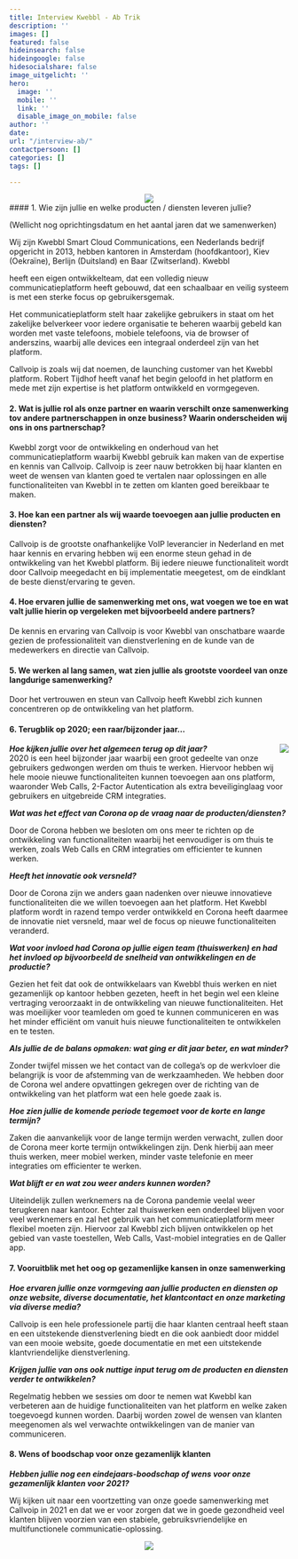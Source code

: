 ```yaml
---
title: Interview Kwebbl - Ab Trik
description: ''
images: []
featured: false
hideinsearch: false
hideingoogle: false
hidesocialshare: false
image_uitgelicht: ''
hero:
  image: ''
  mobile: ''
  link: ''
  disable_image_on_mobile: false
author: ''
date: 
url: "/interview-ab/"
contactpersoon: []
categories: []
tags: []

---
```

<center><img src="https://res.cloudinary.com/callvoip/image/upload/v1607004573/logo.ea4919e3_isp74d.svg"></center>
#### 1. Wie zijn jullie en welke producten / diensten leveren jullie?

(Wellicht nog oprichtingsdatum en het aantal jaren dat we samenwerken)

Wij zijn Kwebbl Smart Cloud Communications, een Nederlands bedrijf opgericht in 2013, hebben kantoren in Amsterdam (hoofdkantoor), Kiev (Oekraïne), Berlijn (Duitsland) en Baar (Zwitserland). Kwebbl

heeft een eigen ontwikkelteam, dat een volledig nieuw communicatieplatform heeft gebouwd, dat een schaalbaar en veilig systeem is met een sterke focus op gebruikersgemak.

Het communicatieplatform stelt haar zakelijke gebruikers in staat om het zakelijke belverkeer voor iedere organisatie te beheren waarbij gebeld kan worden met vaste telefoons, mobiele telefoons, via de browser of anderszins, waarbij alle devices een integraal onderdeel zijn van het platform.

Callvoip is zoals wij dat noemen, de launching customer van het Kwebbl platform. Robert Tijdhof heeft vanaf het begin geloofd in het platform en mede met zijn expertise is het platform ontwikkeld en vormgegeven.

#### 2. Wat is jullie rol als onze partner en waarin verschilt onze samenwerking tov andere partnerschappen in onze business? Waarin onderscheiden wij ons in ons partnerschap?

Kwebbl zorgt voor de ontwikkeling en onderhoud van het communicatieplatform waarbij Kwebbl gebruik kan maken van de expertise en kennis van Callvoip. Callvoip is zeer nauw betrokken bij haar klanten en weet de wensen van klanten goed te vertalen naar oplossingen en alle functionaliteiten van Kwebbl in te zetten om klanten goed bereikbaar te maken.

#### 3. Hoe kan een partner als wij waarde toevoegen aan jullie producten en diensten?

Callvoip is de grootste onafhankelijke VoIP leverancier in Nederland en met haar kennis en ervaring hebben wij een enorme steun gehad in de ontwikkeling van het Kwebbl platform. Bij iedere nieuwe functionaliteit wordt door Callvoip meegedacht en bij implementatie meegetest, om de eindklant de beste dienst/ervaring te geven.

#### 4. Hoe ervaren jullie de samenwerking met ons, wat voegen we toe en wat valt jullie hierin op vergeleken met bijvoorbeeld andere partners?

De kennis en ervaring van Callvoip is voor Kwebbl van onschatbare waarde gezien de professionaliteit van dienstverlening en de kunde van de medewerkers en directie van Callvoip.

#### 5. We werken al lang samen, wat zien jullie als grootste voordeel van onze langdurige samenwerking?

Door het vertrouwen en steun van Callvoip heeft Kwebbl zich kunnen concentreren op de ontwikkeling van het platform.


#### 6. Terugblik op 2020; een raar/bijzonder jaar…

**_Hoe kijken jullie over het algemeen terug op dit jaar?_**
<img style="float:right" src="https://res.cloudinary.com/callvoip/image/upload/v1607004756/113219-de1417ad-7aa4-4c04-bcec-33e69a3e4999-kwebbllogo_smart-medium-1383927530_cyf1ym.png"><br>
2020 is een heel bijzonder jaar waarbij een groot gedeelte van onze gebruikers gedwongen werden om thuis te werken. Hiervoor hebben wij hele mooie nieuwe functionaliteiten kunnen toevoegen aan ons platform, waaronder Web Calls, 2-Factor Autentication als extra beveiliginglaag voor gebruikers en uitgebreide CRM integraties.

**_Wat was het effect van Corona op de vraag naar de producten/diensten?_**

Door de Corona hebben we besloten om ons meer te richten op de ontwikkeling van functionaliteiten waarbij het eenvoudiger is om thuis te werken, zoals Web Calls en CRM integraties om efficienter te kunnen werken.

**_Heeft het innovatie ook versneld?_**

Door de Corona zijn we anders gaan nadenken over nieuwe innovatieve functionaliteiten die we willen toevoegen aan het platform. Het Kwebbl platform wordt in razend tempo verder ontwikkeld en Corona heeft daarmee de innovatie niet versneld, maar wel de focus op nieuwe functionaliteiten veranderd.

**_Wat voor invloed had Corona op jullie eigen team (thuiswerken) en had het invloed op bijvoorbeeld de snelheid van ontwikkelingen en de productie?_**

Gezien het feit dat ook de ontwikkelaars van Kwebbl thuis werken en niet gezamenlijk op kantoor hebben gezeten, heeft in het begin wel een kleine vertraging veroorzaakt in de ontwikkeling van nieuwe functionaliteiten. Het was moeilijker voor teamleden om goed te kunnen communiceren en was het minder efficiënt om vanuit huis nieuwe functionaliteiten te ontwikkelen en te testen.

**_Als jullie de de balans opmaken: wat ging er dit jaar beter, en wat minder?_**

Zonder twijfel missen we het contact van de collega’s op de werkvloer die belangrijk is voor de afstemming van de werkzaamheden. We hebben door de Corona wel andere opvattingen gekregen over de richting van de ontwikkeling van het platform wat een hele goede zaak is.

**_Hoe zien jullie de komende periode tegemoet voor de korte en lange termijn?_**

Zaken die aanvankelijk voor de lange termijn werden verwacht, zullen door de Corona meer korte termijn ontwikkelingen zijn. Denk hierbij aan meer thuis werken, meer mobiel werken, minder vaste telefonie en meer integraties om efficienter te werken.

**_Wat blijft er en wat zou weer anders kunnen worden?_**

Uiteindelijk zullen werknemers na de Corona pandemie veelal weer terugkeren naar kantoor. Echter zal thuiswerken een onderdeel blijven voor veel werknemers en zal het gebruik van het communicatieplatform meer flexibel moeten zijn. Hiervoor zal Kwebbl zich blijven ontwikkelen op het gebied van vaste toestellen, Web Calls, Vast-mobiel integraties en de Qaller app.

#### 7. Vooruitblik met het oog op gezamenlijke kansen in onze samenwerking

**_Hoe ervaren jullie onze vormgeving aan jullie producten en diensten op onze website, diverse documentatie, het klantcontact en onze marketing via diverse media?_**

Callvoip is een hele professionele partij die haar klanten centraal heeft staan en een uitstekende dienstverlening biedt en die ook aanbiedt door middel van een mooie website, goede documentatie en met een uitstekende klantvriendelijke dienstverlening.

**_Krijgen jullie van ons ook nuttige input terug om de producten en diensten verder te ontwikkelen?_**

Regelmatig hebben we sessies om door te nemen wat Kwebbl kan verbeteren aan de huidige functionaliteiten van het platform en welke zaken toegevoegd kunnen worden. Daarbij worden zowel de wensen van klanten meegenomen als wel verwachte ontwikkelingen van de manier van communiceren.

#### 8. Wens of boodschap voor onze gezamenlijk klanten

**_Hebben jullie nog een eindejaars-boodschap of wens voor onze gezamenlijk klanten voor 2021?_**

Wij kijken uit naar een voortzetting van onze goede samenwerking met Callvoip in 2021 en dat we er voor zorgen dat we in goede gezondheid veel klanten blijven voorzien van een stabiele, gebruiksvriendelijke en multifunctionele communicatie-oplossing.
<center><img src="https://res.cloudinary.com/callvoip/image/upload/v1607004755/images_u4dh1h.jpg"></center>
